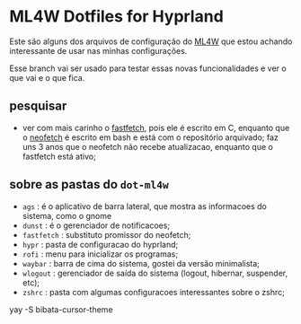 # ML4W Dotfiles for Hyprland

Este são alguns dos arquivos de configuração do [ML4W](https://github.com/mylinuxforwork/dotfiles) que estou achando interessante de usar nas minhas configurações.

Esse branch vai ser usado para testar essas novas funcionalidades e ver o que vai e o que fica.


## pesquisar

- ver com mais carinho o [fastfetch](https://github.com/fastfetch-cli/fastfetch), pois ele é escrito em C, enquanto que o [neofetch](https://github.com/dylanaraps/neofetch) é escrito em bash e está com o repositório arquivado; faz uns 3 anos que o neofetch não recebe atualizacao, enquanto que o fastfetch está ativo;

## sobre as pastas do `dot-ml4w`

- `ags` : é o aplicativo de barra lateral, que mostra as informacoes do sistema, como o gnome
- `dunst` : é o gerenciador de notificacoes;
- `fastfetch` : substituto promissor do neofetch;
- `hypr` : pasta de configuracao do hyprland;
- `rofi` : menu para inicializar os programas;
- `waybar` : barra de cima do sistema, gostei da versão minimalista;
- `wlogout` : gerenciador de saída do sistema (logout, hibernar, suspender, etc);
- `zshrc` : pasta com algumas configuracoes interessantes sobre o zshrc;

yay -S bibata-cursor-theme
